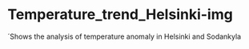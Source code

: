 # Temperature_trend_Helsinki-img
´Shows the analysis of temperature anomaly in Helsinki and Sodankyla

